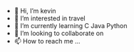 - 👋 Hi, I’m kevin
- 👀 I’m interested in travel
- 🌱 I’m currently learning C Java Python
- 💞️ I’m looking to collaborate on 
- 📫 How to reach me ...

<!---
saga61/saga61 is a ✨ special ✨ repository because its `README.md` (this file) appears on your GitHub profile.
You can click the Preview link to take a look at your changes.
--->

